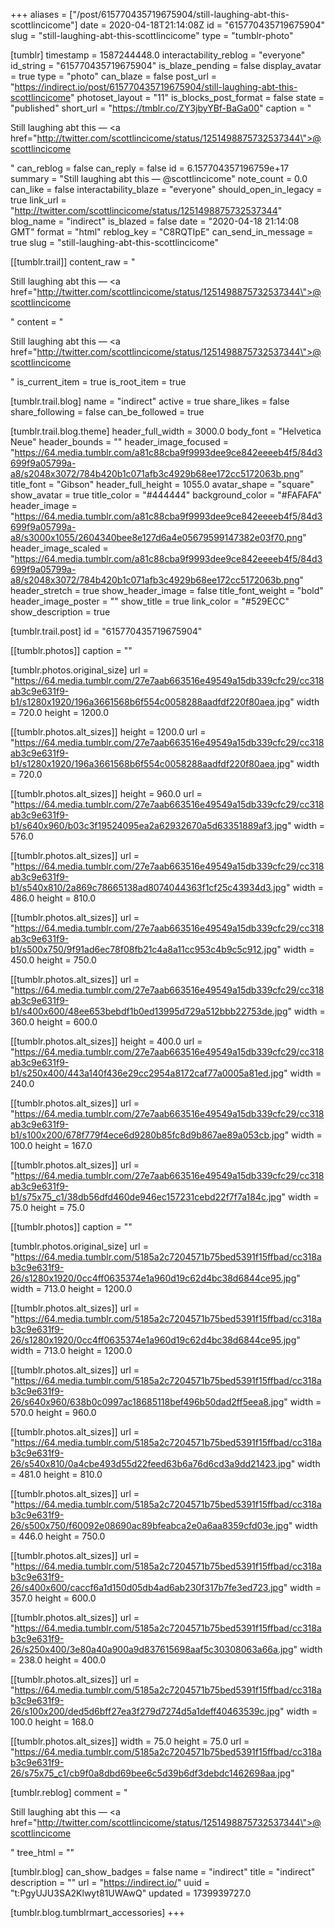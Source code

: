 +++
aliases = ["/post/615770435719675904/still-laughing-abt-this-scottlincicome"]
date = 2020-04-18T21:14:08Z
id = "615770435719675904"
slug = "still-laughing-abt-this-scottlincicome"
type = "tumblr-photo"

[tumblr]
timestamp = 1587244448.0
interactability_reblog = "everyone"
id_string = "615770435719675904"
is_blaze_pending = false
display_avatar = true
type = "photo"
can_blaze = false
post_url = "https://indirect.io/post/615770435719675904/still-laughing-abt-this-scottlincicome"
photoset_layout = "11"
is_blocks_post_format = false
state = "published"
short_url = "https://tmblr.co/ZY3jbyYBf-BaGa00"
caption = "<p>Still laughing abt this — <a href=\"http://twitter.com/scottlincicome/status/1251498875732537344\">@scottlincicome</a></p>"
can_reblog = false
can_reply = false
id = 6.157704357196759e+17
summary = "Still laughing abt this — @scottlincicome"
note_count = 0.0
can_like = false
interactability_blaze = "everyone"
should_open_in_legacy = true
link_url = "http://twitter.com/scottlincicome/status/1251498875732537344"
blog_name = "indirect"
is_blazed = false
date = "2020-04-18 21:14:08 GMT"
format = "html"
reblog_key = "C8RQTIpE"
can_send_in_message = true
slug = "still-laughing-abt-this-scottlincicome"

[[tumblr.trail]]
content_raw = "<p>Still laughing abt this — <a href=\"http://twitter.com/scottlincicome/status/1251498875732537344\">@scottlincicome</a></p>"
content = "<p>Still laughing abt this &mdash; <a href=\"http://twitter.com/scottlincicome/status/1251498875732537344\">@scottlincicome</a></p>"
is_current_item = true
is_root_item = true

[tumblr.trail.blog]
name = "indirect"
active = true
share_likes = false
share_following = false
can_be_followed = true

[tumblr.trail.blog.theme]
header_full_width = 3000.0
body_font = "Helvetica Neue"
header_bounds = ""
header_image_focused = "https://64.media.tumblr.com/a81c88cba9f9993dee9ce842eeeeb4f5/84d3699f9a05799a-a8/s2048x3072/784b420b1c071afb3c4929b68ee172cc5172063b.png"
title_font = "Gibson"
header_full_height = 1055.0
avatar_shape = "square"
show_avatar = true
title_color = "#444444"
background_color = "#FAFAFA"
header_image = "https://64.media.tumblr.com/a81c88cba9f9993dee9ce842eeeeb4f5/84d3699f9a05799a-a8/s3000x1055/2604340bee8e127d6a4e05679599147382e03f70.png"
header_image_scaled = "https://64.media.tumblr.com/a81c88cba9f9993dee9ce842eeeeb4f5/84d3699f9a05799a-a8/s2048x3072/784b420b1c071afb3c4929b68ee172cc5172063b.png"
header_stretch = true
show_header_image = false
title_font_weight = "bold"
header_image_poster = ""
show_title = true
link_color = "#529ECC"
show_description = true

[tumblr.trail.post]
id = "615770435719675904"

[[tumblr.photos]]
caption = ""

[tumblr.photos.original_size]
url = "https://64.media.tumblr.com/27e7aab663516e49549a15db339cfc29/cc318ab3c9e631f9-b1/s1280x1920/196a3661568b6f554c0058288aadfdf220f80aea.jpg"
width = 720.0
height = 1200.0

[[tumblr.photos.alt_sizes]]
height = 1200.0
url = "https://64.media.tumblr.com/27e7aab663516e49549a15db339cfc29/cc318ab3c9e631f9-b1/s1280x1920/196a3661568b6f554c0058288aadfdf220f80aea.jpg"
width = 720.0

[[tumblr.photos.alt_sizes]]
height = 960.0
url = "https://64.media.tumblr.com/27e7aab663516e49549a15db339cfc29/cc318ab3c9e631f9-b1/s640x960/b03c3f19524095ea2a62932670a5d63351889af3.jpg"
width = 576.0

[[tumblr.photos.alt_sizes]]
url = "https://64.media.tumblr.com/27e7aab663516e49549a15db339cfc29/cc318ab3c9e631f9-b1/s540x810/2a869c78665138ad8074044363f1cf25c43934d3.jpg"
width = 486.0
height = 810.0

[[tumblr.photos.alt_sizes]]
url = "https://64.media.tumblr.com/27e7aab663516e49549a15db339cfc29/cc318ab3c9e631f9-b1/s500x750/9f91ad6ec78f08fb21c4a8a11cc953c4b9c5c912.jpg"
width = 450.0
height = 750.0

[[tumblr.photos.alt_sizes]]
url = "https://64.media.tumblr.com/27e7aab663516e49549a15db339cfc29/cc318ab3c9e631f9-b1/s400x600/48ee653bebdf1b0ed13995d729a512bbb22753de.jpg"
width = 360.0
height = 600.0

[[tumblr.photos.alt_sizes]]
height = 400.0
url = "https://64.media.tumblr.com/27e7aab663516e49549a15db339cfc29/cc318ab3c9e631f9-b1/s250x400/443a140f436e29cc2954a8172caf77a0005a81ed.jpg"
width = 240.0

[[tumblr.photos.alt_sizes]]
url = "https://64.media.tumblr.com/27e7aab663516e49549a15db339cfc29/cc318ab3c9e631f9-b1/s100x200/678f779f4ece6d9280b85fc8d9b867ae89a053cb.jpg"
width = 100.0
height = 167.0

[[tumblr.photos.alt_sizes]]
url = "https://64.media.tumblr.com/27e7aab663516e49549a15db339cfc29/cc318ab3c9e631f9-b1/s75x75_c1/38db56dfd460de946ec157231cebd22f7f7a184c.jpg"
width = 75.0
height = 75.0

[[tumblr.photos]]
caption = ""

[tumblr.photos.original_size]
url = "https://64.media.tumblr.com/5185a2c7204571b75bed5391f15ffbad/cc318ab3c9e631f9-26/s1280x1920/0cc4ff0635374e1a960d19c62d4bc38d6844ce95.jpg"
width = 713.0
height = 1200.0

[[tumblr.photos.alt_sizes]]
url = "https://64.media.tumblr.com/5185a2c7204571b75bed5391f15ffbad/cc318ab3c9e631f9-26/s1280x1920/0cc4ff0635374e1a960d19c62d4bc38d6844ce95.jpg"
width = 713.0
height = 1200.0

[[tumblr.photos.alt_sizes]]
url = "https://64.media.tumblr.com/5185a2c7204571b75bed5391f15ffbad/cc318ab3c9e631f9-26/s640x960/638b0c0997ac18685118bef496b50dad2ff5eea8.jpg"
width = 570.0
height = 960.0

[[tumblr.photos.alt_sizes]]
url = "https://64.media.tumblr.com/5185a2c7204571b75bed5391f15ffbad/cc318ab3c9e631f9-26/s540x810/0a4cbe493d55d22feed63b6a76d6cd3a9dd21423.jpg"
width = 481.0
height = 810.0

[[tumblr.photos.alt_sizes]]
url = "https://64.media.tumblr.com/5185a2c7204571b75bed5391f15ffbad/cc318ab3c9e631f9-26/s500x750/f60092e08690ac89bfeabca2e0a6aa8359cfd03e.jpg"
width = 446.0
height = 750.0

[[tumblr.photos.alt_sizes]]
url = "https://64.media.tumblr.com/5185a2c7204571b75bed5391f15ffbad/cc318ab3c9e631f9-26/s400x600/caccf6a1d150d05db4ad6ab230f317b7fe3ed723.jpg"
width = 357.0
height = 600.0

[[tumblr.photos.alt_sizes]]
url = "https://64.media.tumblr.com/5185a2c7204571b75bed5391f15ffbad/cc318ab3c9e631f9-26/s250x400/3e80a40a900a9d837615698aaf5c30308063a66a.jpg"
width = 238.0
height = 400.0

[[tumblr.photos.alt_sizes]]
url = "https://64.media.tumblr.com/5185a2c7204571b75bed5391f15ffbad/cc318ab3c9e631f9-26/s100x200/ded5d6bff27ea3f279d7274d5a1deff40463539c.jpg"
width = 100.0
height = 168.0

[[tumblr.photos.alt_sizes]]
width = 75.0
height = 75.0
url = "https://64.media.tumblr.com/5185a2c7204571b75bed5391f15ffbad/cc318ab3c9e631f9-26/s75x75_c1/cb9f0a8dbd69bee6c5d39b6df3debdc1462698aa.jpg"

[tumblr.reblog]
comment = "<p>Still laughing abt this — <a href=\"http://twitter.com/scottlincicome/status/1251498875732537344\">@scottlincicome</a></p>"
tree_html = ""

[tumblr.blog]
can_show_badges = false
name = "indirect"
title = "indirect"
description = ""
url = "https://indirect.io/"
uuid = "t:PgyUJU3SA2Klwyt81UWAwQ"
updated = 1739939727.0

[tumblr.blog.tumblrmart_accessories]
+++
